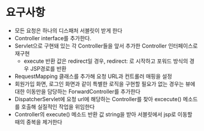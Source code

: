 # 요구사항

* 모든 요청은 하나의 디스패처 서블릿이 받게 한다
* Controller interface를 추가한다.
* Servlet으로 구현돼 있는 각 Controller들을 앞서 추가한 Controller 인터페이스로 재구현
  * execute 반환 값은 redirect일 경우, redirect: 로 시작하고 포워드 방식의 경우 JSP경로를 반환
* RequestMapping 클래스를 추가해 요청 URL과 컨트롤러 매핑을 설정
* 회원가입 화면, 로그인 화면과 같이 특별한 로직을 구현할 필요가 없는 경우는 뷰에 대한 이동만을 담당하는 ForwardController를 추가한다
* DispatcherServlet에 요청 url에 해당하는 Controller를 찾아 excecute() 메소드를 호출해 실질적인 작업을 위임한다
* Controller의 execute() 메소드 반환 값 string을 받아 서블릿에서 jsp로 이동할 때의 중복을 제거한다
